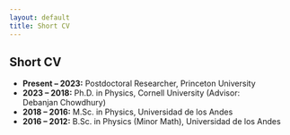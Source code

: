```yaml
---
layout: default
title: Short CV
---
```


## Short CV

* **Present – 2023:** Postdoctoral Researcher, Princeton University  
* **2023 – 2018:** Ph.D. in Physics, Cornell University (Advisor: Debanjan Chowdhury)  
* **2018 – 2016:** M.Sc. in Physics, Universidad de los Andes  
* **2016 – 2012:** B.Sc. in Physics (Minor Math), Universidad de los Andes
```

